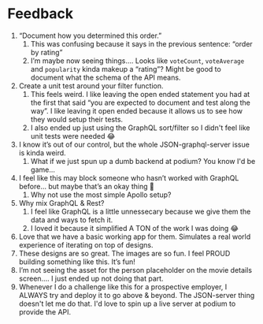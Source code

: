 # Feedback

1. “Document how you determined this order.”
   1. This was confusing because it says in the previous sentence: “order by rating”
   2. I’m maybe now seeing things…. Looks like `voteCount`, `voteAverage` and `popularity` kinda makeup a “rating”? Might be good to document what the schema of the API means.
2. Create a unit test around your filter function.
   1. This feels weird. I like leaving the open ended statement you had at the first that said “you are expected to document and test along the way”. I like leaving it open ended because it allows us to see how they would setup their tests.
   2. I also ended up just using the GraphQL sort/filter so I didn't feel like unit tests were needed 😂
3. I know it’s out of our control, but the whole JSON-graphql-server issue is kinda weird.
   1. What if we just spun up a dumb backend at podium? You know I'd be game...
4. I feel like this may block someone who hasn’t worked with GraphQL before… but maybe that’s an okay thing 🤷
   1. Why not use the most simple Apollo setup?
5. Why mix GraphQL & Rest?
   1. I feel like GraphQL is a little unnessecary because we give them the data and ways to fetch it.
   2. I loved it because it simplified A TON of the work I was doing 😂 
6. Love that we have a basic working app for them. Simulates a real world experience of iterating on top of designs.
7. These designs are so great. The images are so fun. I feel PROUD building something like this. It’s fun!
8. I’m not seeing the asset for the person placeholder on the movie details screen.... I just ended up not doing that part.
9. Whenever I do a challenge like this for a prospective employer, I ALWAYS try and deploy it to go above & beyond. The JSON-server thing doesn't let me do that. I'd love to spin up a live server at podium to provide the API.
